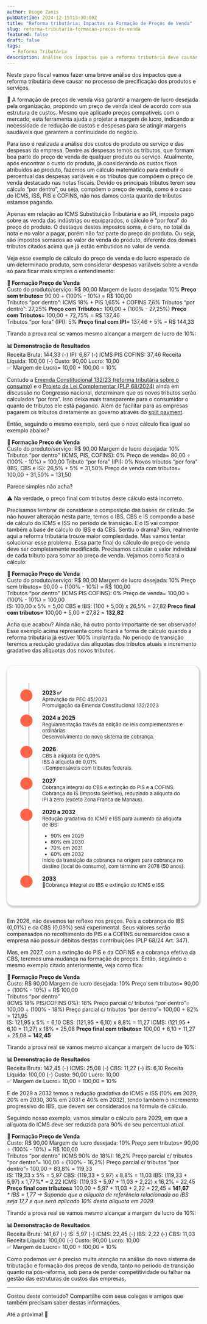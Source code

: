 ```yaml
---
author: Diogo Zanis
pubDatetime: 2024-12-15T13:30:00Z
title: "Reforma tributária: Impactos na Formação de Preços de Venda"
slug: reforma-tributaria-formacao-precos-de-venda
featured: false
draft: false
tags:
  - Reforma Tributária
description: Análise dos impactos que a reforma tributária deve causar no processo de precificação dos produtos e serviços.
---
```


Neste papo fiscal vamos fazer uma breve análise dos impactos que a reforma tributária deve causar no processo de precificação dos produtos e serviços.

🎯 A formação de preços de venda visa garantir a margem de lucro desejada pela organização, propondo um preço de venda ideal de acordo com sua estrutura de custos.
Mesmo que aplicado preços compatíveis com o mercado, esta ferramenta ajuda a projetar a margem de lucro, indicando a necessidade de redução de custos e despesas para se atingir margens saudáveis que garantem a continuidade do negócio.

Para isso é realizada a análise dos custos do produto ou serviço e das despesas da empresa. Dentre as despesas temos os tributos, que formam boa parte do preço de venda de qualquer produto ou serviço.
Atualmente, após encontrar o custo do produto, já considerando os custos fixos atribuídos ao produto, fazemos um cálculo matemático para embutir o percentual das despesas variáveis e os tributos que compõem o preço de venda destacado nas notas fiscais. Devido os principais tributos terem seu cálculo “por dentro”, ou seja, compõem o preço de venda, como é o caso do ICMS, ISS, PIS e COFINS, não nos damos conta quanto de tributos estamos pagando.

Apenas em relação ao ICMS Substituição Tributária e ao IPI, imposto pago sobre as venda das indústrias ou equiparados, o cálculo é “por fora” do preço do produto. O destaque destes impostos soma, é claro, no total da nota e no valor a pagar, porém não faz parte do preço do produto. Ou seja, são impostos somados ao valor de venda do produto, diferente dos demais tributos citados acima que já estão embutidos no valor de venda.

Veja esse exemplo de cálculo do preço de venda e do lucro esperado de um determinado produto, sem considerar despesas variáveis sobre a venda só para ficar mais simples o entendimento:

<div class="flex flex-row flex-wrap justify-center m-4 antialiased">
  <div class="text-center dark:text-gray-50 shadow-[0.1rem_0.2rem_0.2rem_0.2rem_lightgray] rounded-2xl box-border transition ease-in-out delay-150 hover:scale-104 hover:-translate-y-1 p-3">
      <strong>🔢 Formação Preço de Venda </strong>
      <div class=" grid grid-cols-2 mt-4 mb-4 gap-1">
        <span class="text-xs text-left">Custo do produto/serviço:</span>
        <span class="text-xs text-left">R$ 90,00</span>
        <span class="text-xs text-left">Margem de lucro desejada:</span>
        <span class="text-xs text-left">10%</span>
        <strong class="text-xs text-left">Preço sem tributos=</strong>
        <span class="text-xs text-left">90,00 ÷ (100% - 10%) = R$ 100,00</span>
      </div >
      <div class=" grid grid-cols-2 mt-4 mb-4 gap-1">
        <span class="text-xs text-left">Tributos “por dentro”:</span>
        <span class="text-xs text-left">ICMS 18% + PIS 1,65% + COFINS 7,6%</span>
        <span class="text-xs text-left">Tributos “por dentro”:</span>
        <span class="text-xs text-left">27,25%</span>
        <strong class="text-xs text-left">Preço com Tributos=</strong>
        <span class="text-xs text-left">100,00 ÷ (100% - 27,25%)</span>
        <strong class="text-xs text-left">Preço com Tributos=</strong>
        <span class="text-xs text-left">100,00 ÷ 72,75% = R$ 137,46</span>
      </div >
      <div class=" grid grid-cols-2 mt-4 gap-1">
        <span class="text-xs text-left">Tributos “por fora” (IPI):</span>
        <span class="text-xs text-left">5%</span>
        <strong class="text-xs text-left">Preço final com IPI=</strong>
        <span class="text-xs text-left">137,46 + 5% = R$ 144,33</span>
      </div >
    </div>
  </div>
</div>

Tirando a prova real se vamos mesmo alcançar a margem de lucro de 10%:

<div class="flex flex-row flex-wrap justify-center m-4 antialiased">
  <div class="text-center dark:text-gray-50 shadow-[0.1rem_0.2rem_0.2rem_0.2rem_lightgray] rounded-2xl box-border transition ease-in-out delay-150 hover:scale-104 hover:-translate-y-1 p-3">
      <strong>📊 Demonstração de Resultados </strong>
      <div class=" grid grid-cols-2 mt-4 mb-4 gap-1">
        <span class="text-xs text-left">Receita Bruta:</span>
        <span class="text-xs text-right">144,33</span>
        <span class="text-xs text-left">(-) IPI:</span>
        <span class="text-xs text-right">6,87</span>
        <span class="text-xs text-left">(-) ICMS PIS COFINS:</span>
        <span class="text-xs text-right">37,46</span>
        <span class="text-xs text-left">Receita Líquida:</span>
        <span class="text-xs text-right">100,00</span>
        <span class="text-xs text-left">(-) Custo:</span>
        <span class="text-xs text-right">90,00</span>
        <span class="text-xs text-left">Lucro:</span>
        <span class="text-xs text-right">10,00</span>
      </div >
      <div class=" grid grid-cols-2 mt-4 mb-4 gap-1">
        <span class="text-xs text-left">✅ Margem de Lucro=</span>
        <span class="text-xs text-left">10,00 ÷ 100,00 = 10%</span>
      </div >
    </div>
  </div>
</div>

Contudo a [Emenda Constitucional 132/23 (reforma tributária sobre o consumo)](https://papofiscal.blog/posts/reforma-tributaria) e o [Projeto de Lei Complementar (PLP 68/2024)](https://papofiscal.blog/posts/reforma-tributaria-projeto-de-lei-complementar-aprovado-no-congresso) ainda em discussão no Congresso nacional, determinam que os novos tributos serão calculados “por fora”. Isso deixa mais transparente para o consumidor o quanto de tributos ele está pagando. Além de facilitar para as empresas pagarem os tributos diretamente ao governo através do [split payment](https://papofiscal.blog/posts/reforma-tributaria-split-payment).

Então, seguindo o mesmo exemplo, será que o novo cálculo fica igual ao exemplo abaixo?

<div class="flex flex-row flex-wrap justify-center m-4 antialiased">
  <div class="text-center dark:text-gray-50 shadow-[0.1rem_0.2rem_0.2rem_0.2rem_lightgray] rounded-2xl box-border transition ease-in-out delay-150 hover:scale-104 hover:-translate-y-1 p-3">
      <strong>🔢 Formação Preço de Venda </strong>
      <div class=" grid grid-cols-2 mt-4 mb-4 gap-1">
        <span class="text-xs text-left">Custo do produto/serviço:</span>
        <span class="text-xs text-left">R$ 90,00</span>
        <span class="text-xs text-left">Margem de lucro desejada:</span>
        <span class="text-xs text-left">10%</span>
        <span class="text-xs text-left">Tributos “por dentro” (ICMS, PIS, COFINS):</span>
        <span class="text-xs text-left">0%</span>
        <span class="text-xs text-left">Preço de venda=</span>
        <span class="text-xs text-left">90,00 ÷ (100% - 10%) = 100,00</span>
        <span class="text-xs text-left">Tributo “por fora” (IPI):</span>
        <span class="text-xs text-left">0%</span>
        <span class="text-xs text-left">Novos tributos “por fora” (IBS, CBS e IS):</span>
        <span class="text-xs text-left">26,5% + 5% = 31,50%</span>
        <span class="text-xs text-left">Preço de venda com tributos=</span>
        <span class="text-xs text-left">100,00 + 31,50% = 131,50</span>
      </div >
    </div>
  </div>
</div>

Parece simples não acha?

⚠️ Na verdade, o preço final com tributos deste cálculo está <span class="text-red-700">incorreto</span>.

Precisamos lembrar de considerar a composição das bases de cálculo. Se não houver alteração nesta parte, temos o IBS, CBS e IS compondo a base de cálculo do ICMS e ISS no período de transição. E o IS vai compor também a base de cálculo do IBS e da CBS. Sentiu o drama? Sim, realmente aqui a reforma tributária trouxe maior complexidade. Mas vamos tentar solucionar esse problema. Essa parte final do cálculo do preço de venda deve ser completamente modificada. Precisamos calcular o valor individual de cada tributo para somar ao preço de venda. Vejamos como ficará o cálculo:

<div class="flex flex-row flex-wrap justify-center m-4 antialiased">
  <div class="text-center dark:text-gray-50 shadow-[0.1rem_0.2rem_0.2rem_0.2rem_lightgray] rounded-2xl box-border transition ease-in-out delay-150 hover:scale-104 hover:-translate-y-1 p-3">
      <strong>🔢 Formação Preço de Venda </strong>
      <div class=" grid grid-cols-2 mt-4 mb-4 gap-1">
        <span class="text-xs text-left">Custo do produto/serviço:</span>
        <span class="text-xs text-left">R$ 90,00</span>
        <span class="text-xs text-left">Margem de lucro desejada:</span>
        <span class="text-xs text-left">10%</span>
        <span class="text-xs text-left">Preço sem tributos=</span>
        <span class="text-xs text-left">90,00 ÷ (100% - 10%) = R$ 100,00</span>
      </div >
      <div class=" grid grid-cols-2 mt-4 mb-4 gap-1">
        <span class="text-xs text-left">Tributos “por dentro” (ICMS PIS COFINS):</span>
        <span class="text-xs text-left">0%</span>
        <span class="text-xs text-left">Preço de venda=</span>
        <span class="text-xs text-left">100,00 ÷ (100% - 10%) = 100,00</span>
      </div >
      <div class=" grid grid-cols-2 mt-4 gap-1">
        <span class="text-xs text-left">IS:</span>
        <span class="text-xs text-left">100,00 x 5% = 5,00</span>
        <span class="text-xs text-left">CBS e IBS:</span>
        <span class="text-xs text-left">(100 + 5,00) x 26,5% = 27,82</span>
        <strong class="text-xs text-left">Preço final com tributos=</strong>
        <span class="text-xs text-left">100,00 + 5,00 + 27,82 = <strong>132,82</strong></span>
      </div >
    </div>
  </div>
</div>

Acha que acabou? Ainda não, há outro ponto importante de ser observado! Esse exemplo acima representa como ficará a forma de cálculo quando a reforma tributária já estiver 100% implantada. No período de transição teremos a redução gradativa das alíquotas dos tributos atuais e incremento gradativo das alíquotas dos novos tributos.

<style>
  .time-container{
    width: 100%;
    margin-top: 2rem;
    margin-bottom: 2rem;
    padding: 1rem;
    justify-self: center;
    box-shadow: 0.1rem 0.2rem 0.2rem 0.2rem lightgray;
    border-radius: 1rem;
    box-sizing: border-box;
    -webkit-font-smoothing: antialiased;
  }
  .time-list{
    list-style: none;
    margim: 0rem;
    padding: 0rem 0rem 0rem 1.5rem;
  }
  .time-item{
    border-left: solid 0.2rem lightgray;
    padding-top: 1rem;
    margin: 0rem;
    display: flex;
    
  }
  .time-item::before{
    content:"";
    align-self: start;
    background-color: tomato;
    border-radius: 50%;
    
    padding: 1rem;
    color: white;
    margin: 0rem 1.6rem 0rem -1.5rem;
  }
  .panel{
    display: flex;
    flex-direction: column;
    gap: 0.05rem;
    width: 100%;
    height: 100%;
    transition: transform 0.3s;
  }
  .panel:hover {
  transform: scale(1.02);
  }
  .panel-header {
    font-weight: bold;
    text-shadow: lightgray 0.02em 0.02em 0.05em
  }
  .panel-body {
    font-size: small;
    height: 100%;
    width: 100%;
    word-break: break-word;

    ul{
      list-style: square;
    }
  }
  @media(min-width:768px){
    .time-container{
      padding: 2rem;
    }
  }

</style>

<div class="time-container">
  <ol class="time-list">
    <li class="time-item">
      <div class="panel">
        <div class="panel-header">2023 ✅</div>
        <div class="panel-body">Aprovação da PEC 45/2023 <br/> Promulgação da Emenda Constitucional 132/2023</div>
      </div>
    </li>
    <li class="time-item">
      <div class="panel">
        <div class="panel-header">2024 a 2025</div>
        <div class="panel-body">Regulamentação través da edição de leis complementares e ordinárias. <br/> Desenvolvimento do novo sistema de cobrança.</div>
      </div>
    </li>
    <li class="time-item">
      <div class="panel">
        <div class="panel-header">2026</div>
        <div class="panel-body">CBS à alíquota de 0,09% <br/>IBS à alíquota de 0,01% <br/> 
          💡Compensáveis com tributos federais.</div>
      </div>
    </li>
     <li class="time-item">
      <div class="panel">
        <div class="panel-header">2027</div>
        <div class="panel-body">Cobrança integral do CBS e extinção do PIS e a COFINS.<br/> 
          Cobrança do IS (Imposto Seletivo), reduzindo a alíquota do IPI à zero (exceto Zona Franca de Manaus).</div>
      </div>
    </li>
    <li class="time-item">
      <div class="panel">
        <div class="panel-header">2029 a 2032</div>
        <div class="panel-body">Redução gradativa do ICMS e ISS para aumento da alíquota de IBS: 
          <ul>
            <li>90% em 2029</li>
            <li>80% em 2030</li>
            <li>70% em 2031</li>
            <li>60% em 2032</li>
          </ul>
          Início da transição da cobrança na origem para cobrança no destino (local de consumo), com término em 2078 (50 anos).
      </div>
    </li>
    <li class="time-item">
        <div class="panel">
          <div class="panel-header">2033</div>
          <div class="panel-body">🎯Cobrança integral do IBS e extinção do ICMS e ISS</div>
        </div>
      </li>
  </ol>
</div>

Em 2026, não devemos ter reflexo nos preços. Pois a cobrança do IBS (0,01%) e da CBS (0,09%) será experimental. Seus valores serão compensados no recolhimento do PIS e a COFINS ou ressarcidos caso a empresa não possuir débitos destas contribuições (PLP 68/24 Art. 347).

Mas, em 2027, com a extinção do PIS e da COFINS e a cobrança efetiva da CBS, teremos uma mudança na formação de preços. Então, seguindo o mesmo exemplo citado anteriormente, veja como fica:

<div class="flex flex-row flex-wrap justify-center m-4 antialiased">
  <div class="text-center dark:text-gray-50 shadow-[0.1rem_0.2rem_0.2rem_0.2rem_lightgray] rounded-2xl box-border transition ease-in-out delay-150 hover:scale-104 hover:-translate-y-1 p-3">
      <strong>🔢 Formação Preço de Venda </strong>
      <div class=" grid grid-cols-2 mt-4 mb-4 gap-1">
        <span class="text-xs text-left">Custo:</span>
        <span class="text-xs text-left">R$ 90,00</span>
        <span class="text-xs text-left">Margem de lucro desejada:</span>
        <span class="text-xs text-left">10%</span>
        <span class="text-xs text-left">Preço sem tributos=</span>
        <span class="text-xs text-left">90,00 ÷ (100% - 10%) = R$ 100,00</span>
      </div >
      <div class=" grid grid-cols-2 mt-4 mb-4 gap-1">
        <span class="text-xs text-left">Tributos “por dentro” <br>(ICMS 18% PIS/COFINS 0%):</span>
        <span class="text-xs text-left">18%</span>
        <span class="text-xs text-left">Preço parcial c/ tributos “por dentro”=</span>
        <span class="text-xs text-left">100,00 ÷ (100% - 18%)</span>
        <span class="text-xs text-left">Preço parcial c/ tributos “por dentro”=</span>
        <span class="text-xs text-left">100,00 ÷ 82% = 121,95</span>
      </div >
      <div class=" grid grid-cols-2 mt-4 gap-1">
        <span class="text-xs text-left">IS:</span>
        <span class="text-xs text-left">121,95 x 5% = 6,10</span>
        <span class="text-xs text-left">CBS:</span>
        <span class="text-xs text-left">(121,95 + 6,10) x 8,8% = 11,27</span>
        <span class="text-xs text-left">ICMS:</span>
        <span class="text-xs text-left">(121,95 + 6,10 + 11,27) x 18% = 25,08</span>
        <strong class="text-xs text-left">Preço final com tributos=</strong>
        <span class="text-xs text-left">100,00 + 6,10 + 11,27 + 25,08 = <strong>142,45</strong></span>
      </div >
    </div>
  </div>
</div>

Tirando a prova real se vamos mesmo alcançar a margem de lucro de 10%:

<div class="flex flex-row flex-wrap justify-center m-4 antialiased">
  <div class="text-center dark:text-gray-50 shadow-[0.1rem_0.2rem_0.2rem_0.2rem_lightgray] rounded-2xl box-border transition ease-in-out delay-150 hover:scale-104 hover:-translate-y-1 p-3">
      <strong>📊 Demonstração de Resultados </strong>
      <div class=" grid grid-cols-2 mt-4 mb-4 gap-1">
        <span class="text-xs text-left">Receita Bruta:</span>
        <span class="text-xs text-right">142,45</span>
        <span class="text-xs text-left">(-) ICMS:</span>
        <span class="text-xs text-right">25,08</span>
        <span class="text-xs text-left">(-) CBS:</span>
        <span class="text-xs text-right">11,27</span>
        <span class="text-xs text-left">(-) IS:</span>
        <span class="text-xs text-right">6,10</span>
        <span class="text-xs text-left">Receita Líquida:</span>
        <span class="text-xs text-right">100,00</span>
        <span class="text-xs text-left">(-) Custo:</span>
        <span class="text-xs text-right">90,00</span>
        <span class="text-xs text-left">Lucro:</span>
        <span class="text-xs text-right">10,00</span>
      </div >
      <div class=" grid grid-cols-2 mt-4 mb-4 gap-1">
        <span class="text-xs text-left">✅ Margem de Lucro=</span>
        <span class="text-xs text-left">10,00 ÷ 100,00 = 10%</span>
      </div >
    </div>
  </div>
</div>

E de 2029 a 2032 temos a redução gradativa do ICMS e ISS (10% em 2029, 20% em 2030, 30% em 2031 e 40% em 2032), tendo também o incremento progressivo do IBS, que devem ser considerados na fórmula de cálculo.

Seguindo nosso exemplo, vamos simular o cálculo para 2029, em que a alíquota do ICMS deve ser reduzida para 90% do seu percentual atual.

<div class="flex flex-row flex-wrap justify-center m-4 antialiased">
  <div class="text-center dark:text-gray-50 shadow-[0.1rem_0.2rem_0.2rem_0.2rem_lightgray] rounded-2xl box-border transition ease-in-out delay-150 hover:scale-104 hover:-translate-y-1 p-3">
      <strong>🔢 Formação Preço de Venda </strong>
      <div class=" grid grid-cols-2 mt-4 mb-4 gap-1">
        <span class="text-xs text-left">Custo:</span>
        <span class="text-xs text-left">R$ 90,00</span>
        <span class="text-xs text-left">Margem de lucro desejada:</span>
        <span class="text-xs text-left">10%</span>
        <span class="text-xs text-left">Preço sem tributos=</span>
        <span class="text-xs text-left">90,00 ÷ (100% - 10%) = R$ 100,00</span>
      </div >
      <div class=" grid grid-cols-2 mt-4 mb-4 gap-1">
        <span class="text-xs text-left">Tributos “por dentro” (ICMS 90% de 18%):</span>
        <span class="text-xs text-left">16,2%</span>
        <span class="text-xs text-left">Preço parcial c/ tributos “por dentro”=</span>
        <span class="text-xs text-left">100,00 ÷ (100% - 16,2%)</span>
        <span class="text-xs text-left">Preço parcial c/ tributos “por dentro”=</span>
        <span class="text-xs text-left">100,00 ÷ 83,8% = 119,33</span>
      </div >
      <div class=" grid grid-cols-2 mt-4 gap-1">
        <span class="text-xs text-left">IS:</span>
        <span class="text-xs text-left">119,33 x 5% = 5,97</span>
        <span class="text-xs text-left">CBS:</span>
        <span class="text-xs text-left">(119,33 + 5,97) x 8,8% = 11,03</span>
        <span class="text-xs text-left">IBS:</span>
        <span class="text-xs text-left">(119,33 + 5,97) x 1,77%<strong>*</strong> = 2,22</span>
        <span class="text-xs text-left">ICMS:</span>
        <span class="text-xs text-left">(119,33 + 5,97 + 11,03 + 2,22) x 16,2% = 22,45</span>
        <strong class="text-xs text-left">Preço final com tributos=</strong>
        <span class="text-xs text-left">100,00 + 5,97 + 11,03 + 2,22 + 22,45 = <strong>141,67</strong></span>
      </div >
    </div>
  </div>
</div>

<i class="text-sm">
  * IBS = 1,77 -> Supondo que a alíquota de referência relacionada ao IBS seja 17,7 e que será aplicado 10% desta alíquota em 2029.
</i>

Tirando a prova real se vamos mesmo alcançar a margem de lucro de 10%:

<div class="flex flex-row flex-wrap justify-center m-4 antialiased">
  <div class="text-center dark:text-gray-50 shadow-[0.1rem_0.2rem_0.2rem_0.2rem_lightgray] rounded-2xl box-border transition ease-in-out delay-150 hover:scale-104 hover:-translate-y-1 p-3">
      <strong>📊 Demonstração de Resultados </strong>
      <div class=" grid grid-cols-2 mt-4 mb-4 gap-1">
        <span class="text-xs text-left">Receita Bruta:</span>
        <span class="text-xs text-right">141,67</span>
        <span class="text-xs text-left">(-) IS:</span>
        <span class="text-xs text-right">5,97</span>
        <span class="text-xs text-left">(-) ICMS:</span>
        <span class="text-xs text-right">22,45</span>
        <span class="text-xs text-left">(-) IBS:</span>
        <span class="text-xs text-right">2,22</span>
        <span class="text-xs text-left">(-) CBS:</span>
        <span class="text-xs text-right"> 11,03</span>
        <span class="text-xs text-left">Receita Líquida:</span>
        <span class="text-xs text-right">100,00</span>
        <span class="text-xs text-left">(-) Custo:</span>
        <span class="text-xs text-right">90,00</span>
        <span class="text-xs text-left">Lucro:</span>
        <span class="text-xs text-right">10,00</span>
      </div >
      <div class=" grid grid-cols-2 mt-4 mb-4 gap-1">
        <span class="text-xs text-left">✅ Margem de Lucro=</span>
        <span class="text-xs text-left">10,00 ÷ 100,00 = 10%</span>
      </div >
    </div>
  </div>
</div>

Como podemos ver é preciso muita atenção na análise do novo sistema de tributação e formação dos preços de venda, tanto no período de transição quanto na pós-reforma, sob pena de perder competitividade ou falhar na gestão das estruturas de custos das empresas.

---

Gostou deste conteúdo? Compartilhe com seus colegas e amigos que também precisam saber destas informações.

Até a próxima! 👋
